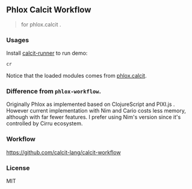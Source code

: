 
Phlox Calcit Workflow
----

> for phlox.calcit .

### Usages

Install [calcit-runner](https://github.com/Cirru/calcit-runner.nim) to run demo:
```bash
cr
```

Notice that the loaded modules comes from [phlox.calcit](https://github.com/Quamolit/phlox.calcit).

### Difference from `phlox-workflow`.

Originally Phlox as implemented based on ClojureScript and PIXI.js . However current implementation with Nim and Cario costs less memory, although with far fewer features. I prefer using Nim's version since it's controlled by Cirru ecosystem.

### Workflow

https://github.com/calcit-lang/calcit-workflow

### License

MIT
